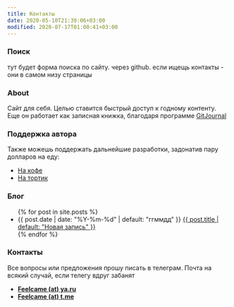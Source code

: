 ```yaml
---
title: Контакты
date: 2020-05-10T21:39:06+03:00
modified: 2020-07-17T01:00:41+03:00
---
```


### Поиск
тут будет форма поиска по сайту. через github. если ищещь контакты - они в самом низу страницы

### About
Сайт для себя. Целью ставится быстрый доступ к годному контенту. Еще он работает как записная книжка, благодаря программе [GitJournal](https://gitjournal.io/)

### Поддержка автора
Также можешь поддержать дальнейшие разработки, задонатив пару долларов на еду:  
* [На кофе](https://send.monobank.ua/jar/2Zk6tzkyGd)
* [На тортик](https://send.monobank.ua/jar/2Zk6tzkyGd)

### Блог
<ul reversed="reversed">
{% for post in site.posts %}
  <li>
    {{ post.date | date: "%Y-%m-%d" | default: "ггммдд" }} 
      <a href="{{ post.url | prepend: site.baseurl }}">
        {{ post.title | default: "Новая запись" }}
      </a>
  </li>
{% endfor %}
</ul>

### Контакты
Все вопросы или предложения прошу писать в телеграм. Почта на всякий случай, если телегу вдруг забанят
- [**Feelcame (at) ya.ru**](https://t.me/feelcame)
- [**Feelcame (at) t.me**](https://t.me/feelcame)

